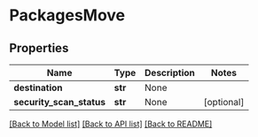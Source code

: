 # PackagesMove

## Properties
Name | Type | Description | Notes
------------ | ------------- | ------------- | -------------
**destination** | **str** | None | 
**security_scan_status** | **str** | None | [optional] 

[[Back to Model list]](../README.md#documentation-for-models) [[Back to API list]](../README.md#documentation-for-api-endpoints) [[Back to README]](../README.md)


